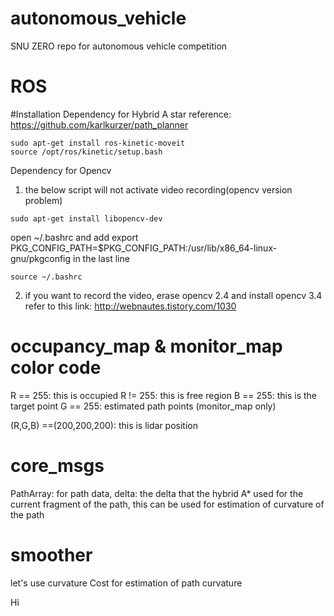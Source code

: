 # autonomous_vehicle
SNU ZERO repo for autonomous vehicle competition

# ROS

#Installation
Dependency for Hybrid A star
reference: https://github.com/karlkurzer/path_planner
```
sudo apt-get install ros-kinetic-moveit
source /opt/ros/kinetic/setup.bash
```

Dependency for Opencv
1) the below script will not activate video recording(opencv version problem)
```
sudo apt-get install libopencv-dev
```
open ~/.bashrc and add
export PKG_CONFIG_PATH=$PKG_CONFIG_PATH:/usr/lib/x86_64-linux-gnu/pkgconfig
in the last line
```
source ~/.bashrc
```
2) if you want to record the video, erase opencv 2.4 and install opencv 3.4
refer to this link: http://webnautes.tistory.com/1030


# occupancy_map & monitor_map color code
R == 255: this is occupied
R != 255: this is free region
B == 255: this is the target point
G == 255: estimated path points (monitor_map only)

(R,G,B) ==(200,200,200): this is lidar position

# core_msgs
PathArray: for path data,
delta: the delta that the hybrid A* used for the current fragment of the path,
this can be used for estimation of curvature of the path

# smoother
let's use curvature Cost for estimation of path curvature

Hi
